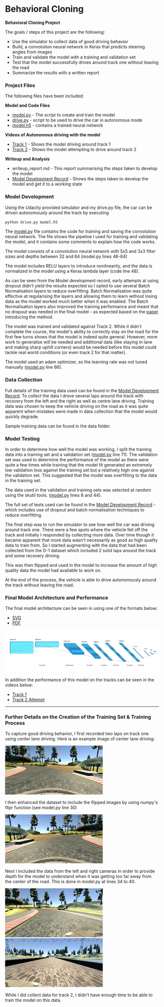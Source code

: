 # **Behavioral Cloning** 

**Behavioral Cloning Project**

The goals / steps of this project are the following:
* Use the simulator to collect data of good driving behavior
* Build, a convolution neural network in Keras that predicts steering angles from images
* Train and validate the model with a training and validation set
* Test that the model successfully drives around track one without leaving the road
* Summarize the results with a written report


[//]: # (Image References)

[image1]: ./images/finalmodel.png "Final Model Visualization"
[image2]: ./images/center1.jpg "Center Image"
[image3]: ./images/center2.jpg "Flipped Image"
[image4]: ./images/left.jpg "Left Image"
[image5]: ./images/right.jpg "Right Image"



### Project Files
The following files have been included:

**Model and Code Files**
* [model.py](model.py) - The script to create and train the model
* [drive.py](drive.py) - script to be used to drive the car in autonomous mode
* [model.h5](https://www.dropbox.com/s/5ra5jny2rymtaet/model.h5?dl=0)  - contains a trained neural network

**Videos of Autonomous driving with the model**
* [Track 1](https://youtu.be/ZsfDXsD4Anc) - Shows the model driving around track 1
* [Track 2](video/track2.avi) - Shows the model attempting to drive around track 2

**Writeup and Analysis**
* writeup_report.md  - This report summarising the steps taken to develop the model
* [Model Development Record](data/Steps.xlsx) - Shows the steps taken to develop the model and get it to a working state


### Model Development
Using the Udacity provided simulator and my drive.py file, the car can be driven autonomously around the track by executing 
```sh
python drive.py model.h5
```
The [model.py](model.py) file contains the code for training and saving the convolution neural network. The file shows the pipeline I used for training and validating the model, and it contains some comments to explain how the code works.

The model consists of a convolution neural network with 5x5 and 3x3 filter sizes and depths between 32 and 64 (model.py lines 46-64) 

The model includes RELU layers to introduce nonlinearity, and the data is normalized in the model using a Keras lambda layer (code line 48). 

As can be seen from the Model development record, early attempts at using dropout didn't yield the results expected so I opted to use several Batch Normalisation layers to reduce overfitting. Batch Normalisation was quite effective at regularising the layers and allowing them to learn without losing data as the model worked much better when it was enabled. The Batch Normalisation layers also improved the training performance and meant that no dropout was needed in the final model - as expected based on the [paper](https://arxiv.org/abs/1502.03167) introducing the method.

The model was trained and validated against Track 2. While it didn't complete the course, the model's ability to correctly stay on the road for the first few turns shows that the model is indeed quite general. However, more work to generalise will be needed and additional data (like staying in lane and making sharp uphill corners) would be needed before this model could tackle real world conditions (or even track 2 for that matter).

The model used an adam optimizer, so the learning rate was not tuned manually ([model.py](model.py) line 66).

### Data Collection

Full details of the training data used can be found in the [Model Development Record](data/Steps.xlsx). To collect the data I drove several laps around the track with recovery from the left and the right as well as centre lane driving. Training data was chosen to keep the vehicle driving on the road as it was quite apparent when mistakes were made in data collection that the model would quickly degrade. 

Sample training data can be found in the data folder.

### Model Testing
In order to determine how well the model was working, I split the training data into a training set and a validation set ([model.py](model.py) line 71). The validation set was used to determine the performance of the model as there were quite a few times while training that the model fit generated an extremely low validation loss against the training set but a relatively high one against the validation set. This suggested that the model was overfitting to the data in the training set.

The data used in the validation and training sets was selected at random using the skutil tools. ([model.py](model.py) lines 8 and 44).

The full set of tests used can be found in the [Model Development Record](data/Steps.xlsx) - which includes use of dropout and batch normalisation techniques to reduce overfitting.

The final step was to run the simulator to see how well the car was driving around track one. There were a few spots where the vehicle fell off the track and initially I responded by collecting more data. Over time though it became apparent that more data wasn't necessarily as good as high quality data to train from. So I started augmenting with the data that had been collected from the D-1 dataset which included 2 solid laps around the track and some recovery driving. 

This was then flipped and used in the model to increase the amount of high quality data the model had available to work on.

At the end of the process, the vehicle is able to drive autonomously around the track without leaving the road.

### Final Model Architecture and Performance

The final model architecture can be seen in using one of the formats below: 

* [SVG](model.svg)
* [PDF](Model.pdf)

![Final model architecture][image1]

In addition the performance of this model on the tracks can be seen in the videos below:

* [Track 1](video/track1.avi)
* [Track 2 Attempt](video/track2.avi)

----
### Further Details on the  Creation of the Training Set & Training Process

To capture good driving behavior, I first recorded two laps on track one using center lane driving. Here is an example image of center lane driving:

![alt text][image2]

I then enhanced the dataset to include the flipped images by using numpy's flipr function (see model.py line 30)

![alt text][image3]


Next I included the data from the left and right cameras in order to provide depth for the model to understand when it was getting too far away from the center of the road. This is done in model.py at lines 34 to 40.

![alt text][image4]
![alt text][image5]

While I did collect data for track 2, I didn't have enough time to be able to train the model on this data.
